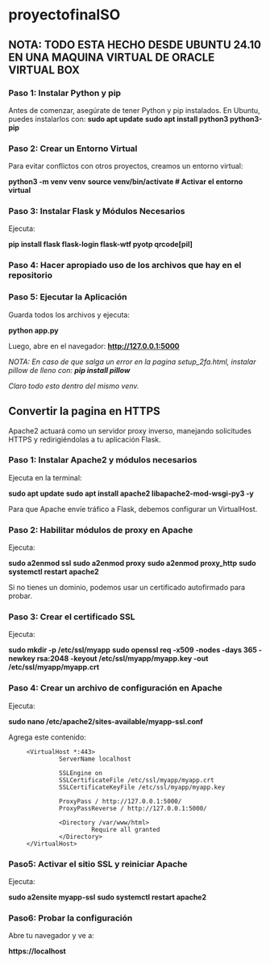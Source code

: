 # proyectofinalSO

## NOTA: TODO ESTA HECHO DESDE UBUNTU 24.10 EN UNA MAQUINA VIRTUAL DE ORACLE VIRTUAL BOX

### Paso 1: Instalar Python y pip

Antes de comenzar, asegúrate de tener Python y pip instalados. En Ubuntu, puedes instalarlos con:
          **sudo apt update**
        **sudo apt install python3 python3-pip**

### Paso 2: Crear un Entorno Virtual

Para evitar conflictos con otros proyectos, creamos un entorno virtual:

   **python3 -m venv venv**
  **source venv/bin/activate  # Activar el entorno virtual**

### Paso 3: Instalar Flask y Módulos Necesarios

Ejecuta:

  **pip install flask flask-login flask-wtf pyotp qrcode[pil]**

### Paso 4: Hacer apropiado uso de los archivos que hay en el repositorio

### Paso 5: Ejecutar la Aplicación

Guarda todos los archivos y ejecuta:

  **python app.py**

Luego, abre en el navegador:
    **http://127.0.0.1:5000**
    
*NOTA: En caso de que salga un error en la pagina setup_2fa.html, instalar pillow de lleno con:
    **pip install pillow***

*Claro todo esto dentro del mismo venv.*

## Convertir la pagina en HTTPS

Apache2 actuará como un servidor proxy inverso, manejando solicitudes HTTPS y redirigiéndolas a tu aplicación Flask.
### Paso 1: Instalar Apache2 y módulos necesarios

Ejecuta en la terminal:

**sudo apt update**
**sudo apt install apache2 libapache2-mod-wsgi-py3 -y**

Para que Apache envíe tráfico a Flask, debemos configurar un VirtualHost.
### Paso 2: Habilitar módulos de proxy en Apache

Ejecuta:

**sudo a2enmod ssl**
**sudo a2enmod proxy**
**sudo a2enmod proxy_http**
**sudo systemctl restart apache2**

Si no tienes un dominio, podemos usar un certificado autofirmado para probar.
### Paso 3: Crear el certificado SSL

Ejecuta:

**sudo mkdir -p /etc/ssl/myapp**
**sudo openssl req -x509 -nodes -days 365 -newkey rsa:2048 -keyout /etc/ssl/myapp/myapp.key -out /etc/ssl/myapp/myapp.crt**

### Paso 4: Crear un archivo de configuración en Apache

Ejecuta:

**sudo nano /etc/apache2/sites-available/myapp-ssl.conf**

Agrega este contenido:

         <VirtualHost *:443>
                  ServerName localhost

                  SSLEngine on
                  SSLCertificateFile /etc/ssl/myapp/myapp.crt
                  SSLCertificateKeyFile /etc/ssl/myapp/myapp.key

                  ProxyPass / http://127.0.0.1:5000/
                  ProxyPassReverse / http://127.0.0.1:5000/

                  <Directory /var/www/html>
                           Require all granted
                  </Directory>
         </VirtualHost>

### Paso5: Activar el sitio SSL y reiniciar Apache

Ejecuta:

**sudo a2ensite myapp-ssl**
**sudo systemctl restart apache2**


### Paso6: Probar la configuración

Abre tu navegador y ve a:

**https://localhost**
